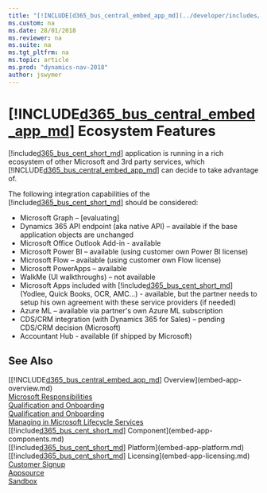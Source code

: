 ```yaml
---
title: "[!INCLUDE[d365_bus_central_embed_app_md](../developer/includes/d365_bus_central_embed_app_md.md)] Ecosystem Features"
ms.custom: na
ms.date: 28/01/2018
ms.reviewer: na
ms.suite: na
ms.tgt_pltfrm: na
ms.topic: article
ms.prod: "dynamics-nav-2018"
author: jswymer
---
```

# [!INCLUDE[d365_bus_central_embed_app_md](../developer/includes/d365_bus_central_embed_app_md.md)] Ecosystem Features  
 
[!include[d365_bus_cent_short_md](../developer/includes/d365_bus_cent_short_md.md)] application is running in a rich ecosystem of other Microsoft and 3rd party services, which [!INCLUDE[d365_bus_central_embed_app_md](../developer/includes/d365_bus_central_embed_app_md.md)] can decide to take advantage of.  
 
The following integration capabilities of the [!include[d365_bus_cent_short_md](../developer/includes/d365_bus_cent_short_md.md)] should be considered: 
 
-   Microsoft Graph – [evaluating]  
-   Dynamics 365 API endpoint (aka native API) – available if the base application objects are unchanged  
-   Microsoft Office Outlook Add-in - available  
-   Microsoft Power BI – available (using customer own Power BI license)  
-   Microsoft Flow – available (using customer own Flow license)  
-   Microsoft PowerApps – available  
-   WalkMe (UI walkthroughs) – not available  
-   Microsoft Apps included with [!include[d365_bus_cent_short_md](../developer/includes/d365_bus_cent_short_md.md)] (Yodlee, Quick Books, OCR, AMC...) - available, but the partner needs to setup his own agreement with these service providers (if needed)  
-   Azure ML – available via partner's own Azure ML subscription  
-   CDS/CRM integration (with Dynamics 365 for Sales) – pending CDS/CRM decision (Microsoft)  
-   Accountant Hub - available (if shipped by Microsoft)  
 
## See Also 
[[!INCLUDE[d365_bus_central_embed_app_md](../developer/includes/d365_bus_central_embed_app_md.md)] Overview](embed-app-overview.md)   
[Microsoft Responsibilities](embed-app-microsoft-responsibilities.md)   
[Qualification and Onboarding](embed-app-qualifications-onboarding.md)  
[Qualification and Onboarding](embed-app-qualifications-onboarding.md)  
[Managing in Microsoft Lifecycle Services](embed-app-lifecycle-services.md)  
[[!include[d365_bus_cent_short_md](../developer/includes/d365_bus_cent_short_md.md)] Component](embed-app-components.md)   
[[!include[d365_bus_cent_short_md](../developer/includes/d365_bus_cent_short_md.md)] Platform](embed-app-platform.md)  
[[!include[d365_bus_cent_short_md](../developer/includes/d365_bus_cent_short_md.md)] Licensing](embed-app-licensing.md)  
[Customer Signup](embed-app-customer-signup.md)  
[Appsource](embed-app-appsource.md)  
[Sandbox](embed-app-sandbox.md)  